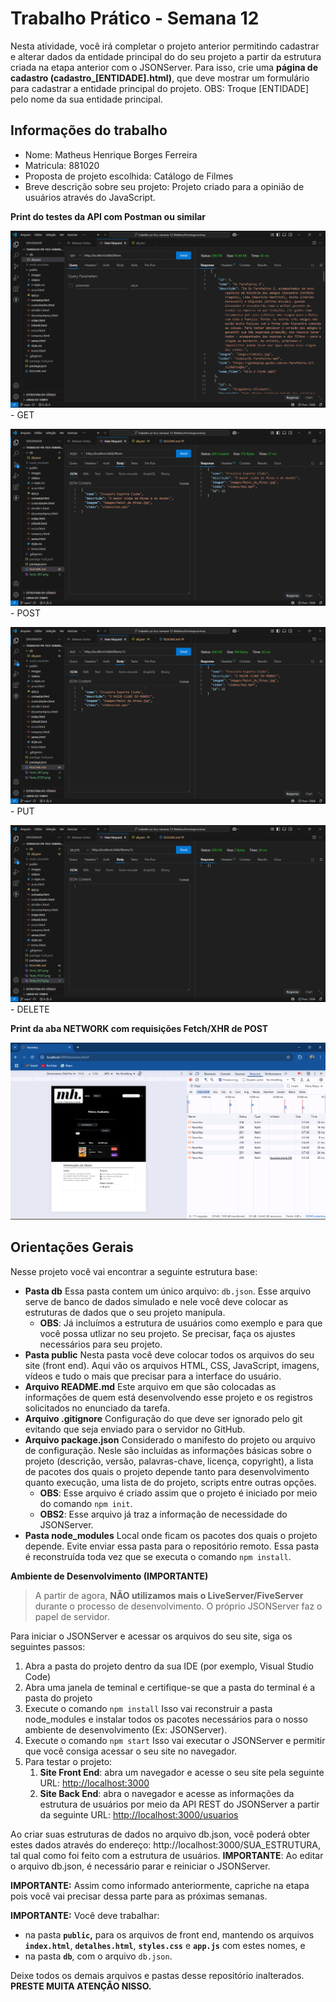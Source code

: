 
# Trabalho Prático - Semana 12

Nesta atividade, você irá completar o projeto anterior permitindo cadastrar e alterar dados da entidade principal do do seu projeto a partir da estrutura criada na etapa anterior com o JSONServer. Para isso, crie uma **página de cadastro (cadastro_[ENTIDADE].html)**, que deve mostrar um formulário para cadastrar a entidade principal do projeto. OBS: Troque [ENTIDADE] pelo nome da sua entidade principal.

## Informações do trabalho

- Nome: Matheus Henrique Borges Ferreira
- Matricula: 881020
- Proposta de projeto escolhida: Catálogo de Filmes 
- Breve descrição sobre seu projeto: Projeto criado para a opinião de usuários através do JavaScript.

**Print do testes da API com Postman ou similar**

![alt text](Teste_GET.png) - GET

![alt text](Teste_POST.png) - POST

![alt text](Teste_PUT.png) - PUT

![alt text](Teste_DELETE.png) - DELETE

**Print da aba NETWORK com requisições Fetch/XHR de POST**

![alt text](NETWORK.png)

## **Orientações Gerais**

Nesse projeto você vai encontrar a seguinte estrutura base:

* **Pasta db**
  Essa pasta contem um único arquivo: `db.json`. Esse arquivo serve de banco de dados simulado e nele você deve colocar as estruturas de dados que o seu projeto manipula.
  * **OBS**: Já incluímos a estrutura de usuários como exemplo e para que você possa utlizar no seu projeto. Se precisar, faça os ajustes necessários para seu projeto.
* **Pasta public**
  Nesta pasta você deve colocar todos os arquivos do seu site (front end). Aqui vão os arquivos HTML, CSS, JavaScript, imagens, vídeos e tudo o mais que precisar para a interface do usuário.
* **Arquivo README.md**
  Este arquivo em que são colocadas as informações de quem está desenvolvendo esse projeto e os registros solicitados no enunciado da tarefa.
* **Arquivo .gitignore**
  Configuração do que deve ser ignorado pelo git evitando que seja enviado para o servidor no GitHub.
* **Arquivo package.json**
  Considerado o manifesto do projeto ou arquivo de configuração. Nesle são incluídas as informações básicas sobre o projeto (descrição, versão, palavras-chave, licença, copyright), a lista de pacotes dos quais o projeto depende tanto para desenvolvimento quanto execução, uma lista de  do projeto, scripts entre outras opções.
  * **OBS**: Esse arquivo é criado assim que o projeto é iniciado por meio do comando `npm init`.
  * **OBS2**: Esse arquivo já traz a informação de necessidade do JSONServer.
* **Pasta node_modules**
  Local onde ficam os pacotes dos quais o projeto depende. Evite enviar essa pasta para o repositório remoto. Essa pasta é reconstruída toda vez que se executa o comando `npm install`.

**Ambiente de Desenvolvimento (IMPORTANTE)**

> A partir de agora, **NÃO utilizamos mais o LiveServer/FiveServer** durante o processo de desenvolvimento. O próprio JSONServer faz o papel de servidor.

Para iniciar o JSONServer e acessar os arquivos do seu site, siga os seguintes passos:

1. Abra a pasta do projeto dentro da sua IDE (por exemplo, Visual Studio Code)
2. Abra uma janela de teminal e certifique-se que a pasta do terminal é a pasta do projeto
3. Execute o comando `npm install`
   Isso vai reconstruir a pasta node_modules e instalar todos os pacotes necessários para o nosso ambiente de desenvolvimento (Ex: JSONServer).
4. Execute o comando `npm start`
   Isso vai executar o JSONServer e permitir que você consiga acessar o seu site no navegador.
5. Para testar o projeto:
   1. **Site Front End**: abra um navegador e acesse o seu site pela seguinte URL:
      [http://localhost:3000]()
   2. **Site Back End**: abra o navegador e acesse as informações da estrutura de usuários por meio da API REST do JSONServer a partir da seguinte URL:
      [http://localhost:3000/usuarios](http://localhost:3000/usuarios)

Ao criar suas estruturas de dados no arquivo db.json, você poderá obter estes dados através do endereço: http://localhost:3000/SUA_ESTRUTURA, tal qual como foi feito com a estrutura de usuários. **IMPORTANTE**: Ao editar o arquivo db.json, é necessário parar e reiniciar o JSONServer.

**IMPORTANTE:** Assim como informado anteriormente, capriche na etapa pois você vai precisar dessa parte para as próximas semanas. 

**IMPORTANTE:** Você deve trabalhar:

* na pasta **`public`,** para os arquivos de front end, mantendo os arquivos **`index.html`**, **`detalhes.html`**, **`styles.css`** e **`app.js`** com estes nomes, e
* na pasta **`db`**, com o arquivo `db.json`.

Deixe todos os demais arquivos e pastas desse repositório inalterados. **PRESTE MUITA ATENÇÃO NISSO.**
